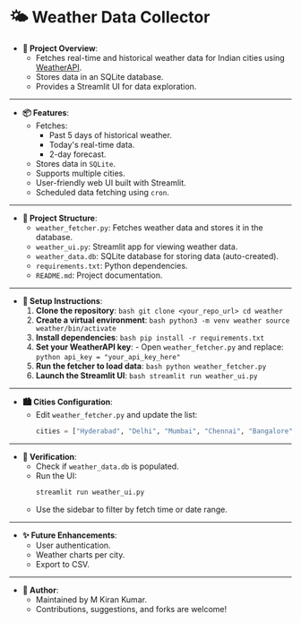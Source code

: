 # 🌤️ Weather Data Collector

- **🌟 Project Overview**:
    - Fetches real-time and historical weather data for Indian cities using [WeatherAPI](https://www.weatherapi.com/).
    - Stores data in an SQLite database.
    - Provides a Streamlit UI for data exploration.

---

- **📦 Features**:
    - Fetches:
        - Past 5 days of historical weather.
        - Today's real-time data.
        - 2-day forecast.
    - Stores data in `SQLite`.
    - Supports multiple cities.
    - User-friendly web UI built with Streamlit.
    - Scheduled data fetching using `cron`.

---

- **🧱 Project Structure**:
    - `weather_fetcher.py`: Fetches weather data and stores it in the database.
    - `weather_ui.py`: Streamlit app for viewing weather data.
    - `weather_data.db`: SQLite database for storing data (auto-created).
    - `requirements.txt`: Python dependencies.
    - `README.md`: Project documentation.

---

- **🚀 Setup Instructions**:
    1. **Clone the repository**:
            ```bash
            git clone <your_repo_url>
            cd weather
            ```
    2. **Create a virtual environment**:
            ```bash
            python3 -m venv weather
            source weather/bin/activate
            ```
    3. **Install dependencies**:
            ```bash
            pip install -r requirements.txt
            ```
    4. **Set your WeatherAPI key**:
            - Open `weather_fetcher.py` and replace:
                ```python
                api_key = "your_api_key_here"
                ```
    5. **Run the fetcher to load data**:
            ```bash
            python weather_fetcher.py
            ```
    6. **Launch the Streamlit UI**:
            ```bash
            streamlit run weather_ui.py
            ```

---

- **🏙️ Cities Configuration**:
    - Edit `weather_fetcher.py` and update the list:
        ```python
        cities = ["Hyderabad", "Delhi", "Mumbai", "Chennai", "Bangalore"]
        ```

---

- **🧪 Verification**:
    - Check if `weather_data.db` is populated.
    - Run the UI:
        ```bash
        streamlit run weather_ui.py
        ```
    - Use the sidebar to filter by fetch time or date range.

---

- **✨ Future Enhancements**:
    - User authentication.
    - Weather charts per city.
    - Export to CSV.

---

- **👤 Author**:
    - Maintained by M Kiran Kumar.
    - Contributions, suggestions, and forks are welcome!
